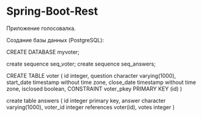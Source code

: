 # Spring-Boot-Rest
Приложение голосовалка.

Создание базы данных (PostgreSQL):

CREATE DATABASE myvoter;

create sequence seq_voter;
create sequence seq_answers;

СREATE TABLE voter
(
  id integer,
  question character varying(1000),
  start_date timestamp without time zone,
  close_date timestamp without time zone,
  isclosed boolean,
  CONSTRAINT voter_pkey PRIMARY KEY (id)
)

create table answers
(
  id integer primary key,
  answer character varying(1000),
  voter_id integer references voter(id),
  votes integer
)
